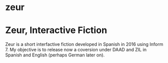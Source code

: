 # zeur
Zeur, Interactive Fiction
================================

Zeur is a short interfactive fiction developed in Spanish in 2016 using Inform 7. My objective is to release now a coversion under DAAD and ZIL in Spanish and English (perhaps German later on). 
